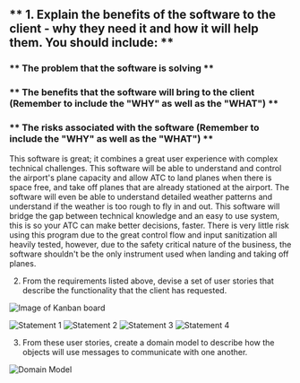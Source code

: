 <h2> ** 1.  Explain the benefits of the software to the client - why they need it and how it will help them. You should include: ** </h2>
    <h3> ** The problem that the software is solving ** </h3>
    <h3> ** The benefits that the software will bring to the client (Remember to include the "WHY" as well as the "WHAT") ** </h3>
    <h3> ** The risks associated with the software (Remember to include the "WHY" as well as the "WHAT") ** </h3>
 
This software is great; it combines a great user experience with complex technical challenges. This software will be able to understand and control the airport's plane capacity and allow ATC to land planes when there is space free, and take off planes that are already stationed at the airport. The software will even be able to understand detailed weather patterns and understand if the weather is too rough to fly in and out. This software will bridge the gap between technical knowledge and an easy to use system, this is so your ATC can make better decisions, faster. There is very little risk using this program due to the great control flow and input sanitization all heavily tested, however, due to the safety critical nature of the business, the software shouldn't be the only instrument used when landing and taking off planes.


2. From the requirements listed above, devise a set of user stories that describe the functionality that the client has requested.

![Image of Kanban board](image.png)

![Statement 1](image-1.png)
![Statement 2](image-2.png)
![Statement 3](image-3.png)
![Statement 4](image-4.png)

3. From these user stories, create a domain model to describe how the objects will use messages to communicate with one another.

![Domain Model](image-5.png)
